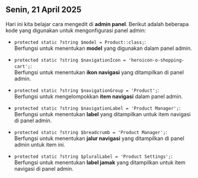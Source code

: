 ## Senin, 21 April 2025

Hari ini kita belajar cara mengedit di **admin panel**. Berikut adalah beberapa kode yang digunakan untuk mengonfigurasi panel admin:

- `protected static ?string $model = Product::class;`:  
  Berfungsi untuk menentukan **model** yang digunakan dalam panel admin.

- `protected static ?string $navigationIcon = 'heroicon-o-shopping-cart';`:  
  Berfungsi untuk menentukan **ikon navigasi** yang ditampilkan di panel admin.

- `protected static ?string $navigationGroup = 'Product';`:  
  Berfungsi untuk mengelompokkan **item navigasi** dalam panel admin.

- `protected static ?string $navigationLabel = 'Product Manager';`:  
  Berfungsi untuk menentukan **label** yang ditampilkan untuk item navigasi di panel admin.

- `protected static ?string $breadcrumb = 'Product Manager';`:  
  Berfungsi untuk menentukan **jalur navigasi** yang ditampilkan di panel admin untuk item ini.

- `protected static ?string $pluralLabel = 'Product Settings';`:  
  Berfungsi untuk menentukan **label jamak** yang ditampilkan untuk item navigasi di panel admin.